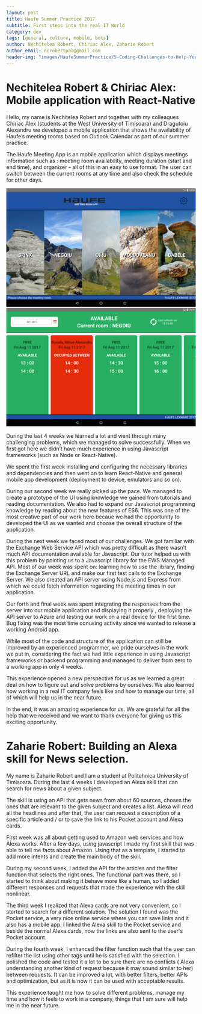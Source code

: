 ```yaml
---
layout: post
title: Haufe Summer Practice 2017
subtitle: First steps into the real IT World
category: dev
tags: [general, culture, mobile, bots]
author: Nechitelea Robert, Chiriac Alex, Zaharie Robert
author_email: ncrobertpal@gmail.com
header-img: "images/HaufeSummerPractice/5-Coding-Challenges-to-Help-You-Train-Your-Brain.jpg"
---
```


# Nechitelea Robert & Chiriac Alex: Mobile application with React-Native

Hello, my name is Nechitelea Robert and together with my colleagues Chiriac Alex (students at the West University of Timisoara) and Dragutoiu Alexandru we developed a mobile application that shows the availability of Haufe’s meeting rooms based on Outlook Calendar as part of our summer practice.

The Haufe Meeting App is an mobile application which displays meetings information such as : meeting room availability, meeting duration (start and end time), and organizer - all of this in an easy to use format. The user can switch between the current rooms at any time and also check the schedule for other days.

![Screenshot of the Main Menu](/images/HaufeSummerPractice/20747801_1379739378762563_1204295863_o.png)
![Screenshot of the Timeline](/images/HaufeSummerPractice/20707381_1379739358762565_748158599_o.png)

During the last 4 weeks we learned a lot and went through many challenging problems, which we managed to solve successfully. When we first got here we didn’t have much experience
in using Javascript frameworks (such as Node or React-Native). 

We spent the first week installing and configuring the necessary libraries and dependencies and then went on to learn React-Native and general mobile app development (deployment to device, emulators and so on).

During our second week we really picked up the pace. We managed to create a prototype of the UI using knowledge we gained from tutorials and reading documentation. We also had to expand our Javascript programming knowledge by reading about the new features of ES6. This was one of the most creative part of our work here becaue we had the opportunity to developed the UI as we wanted and choose the overall structure of the application.

During the next week we faced most of our challenges. We got familiar with the Exchange Web Service API which was pretty difficult as there wasn’t much API documentation available for Javascript. Our tutor helped us with this problem by pointing us to a Javascript library for the EWS Managed API. Most of our week was spent on: learning how to use the library, finding the Exchange Server URL and make our first test calls to the Exchange Server. We also created an API server using Node.js and Express from which we could fetch information regarding the meeting times in our application.

Our forth and final week was spent integrating the responses from the server into our mobile application and displaying it properly , deploying the API server to Azure and testing our 
work on a real device for the first time. Bug fixing was the most time conusing activity since we wanted to release a working Android app.

While most of the code and structure of the application can still be improved by an experienced programmer, we pride ourselves in the work we put in, considering the fact we 
had little experience in using Javascript frameworks or backend programming and managed to deliver from zero to a working app in only 4 weeks.

This experience opened a new perspective for us as we learned a great deal on how to figure out and solve problems by ourselves. We also learned how working in a real IT company feels like 
and how to manage our time, all of which will help us in the near future.

In the end, it was an amazing experience for us. We are grateful for all the help that we received and we want to thank everyone for giving us this exciting opportunity.

# Zaharie Robert: Building an Alexa skill for News selection.

My name is Zaharie Robert and I am a student at Politehnica University of Timisoara. During the last 4 weeks I developed an Alexa skill that can search for news about a given subject.

The skill is using an API that gets news from about 60 sources, choses the ones that are relevant to the given subject and creates a list. Alexa will read all the headlines and after that, the user can request a description of a specific article and / or to save the link to his Pocket account and Alexa cards. 

First week was all about getting used to Amazon web services and how Alexa works. After a few days, using javascript I made my first skill that was able to tell me facts  about Amazon. Using that as a template, I started to add more intents and create the main body of the skill.

During my second week, I added the API for the articles and the filter function that selects the right ones. The functional part was there, so I started to think about making it behave more like a human, so I added different responses and requests that made the experience with the skill nonlinear. 

The third week I realized that Alexa cards are not very convenient, so I started to search for a different solution. The solution I found was the Pocket service, a very nice online service where you can save links and it also has a mobile app. I linked the Alexa skill to the Pocket service and beside the normal Alexa cards, now the links are also sent to the user's Pocket account. 

During the fourth week, I enhanced the filter function such that the user can refilter the list using other tags until he is satisfied with the selection. I polished the code and tested 
it a lot to be sure there are no conflicts ( Alexa understanding another kind of request because it may sound similar to her) between requests. It can be improved a lot, with better filters, better APIs and optimization, but as it is now it can be used with acceptable results. 

This experience taught me how to solve different problems, manage my time and how it feels to work in a company, things that I am sure will help me in the near future.




